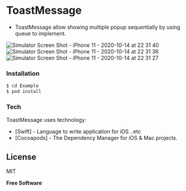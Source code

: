 # ToastMessage
  - ToastMessage allow showing multiple popup sequentially by using queue to implement. 
  
![Simulator Screen Shot - iPhone 11 - 2020-10-14 at 22 31 40](https://user-images.githubusercontent.com/15699560/96003713-1c108180-0e6d-11eb-9226-57e81290dab4.png)
![Simulator Screen Shot - iPhone 11 - 2020-10-14 at 22 31 36](https://user-images.githubusercontent.com/15699560/96003720-1dda4500-0e6d-11eb-92f5-74c498970e5a.png)
![Simulator Screen Shot - iPhone 11 - 2020-10-14 at 22 31 27](https://user-images.githubusercontent.com/15699560/96003726-1fa40880-0e6d-11eb-8cdb-f012e7789b00.png)

### Installation
```sh
$ cd Example
$ pod install
```

### Tech
ToastMessage uses technology:

* [Swift] - Language to write application for iOS ..etc
* [Cocoapods] - The Dependency Manager for iOS & Mac projects.

License
----
MIT

**Free Software**


